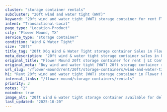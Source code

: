 ```yaml
---
cluster: "storage container rentals"
subcluster: "20ft wind and water tight (WWT)"
keyword: "20ft wind and water tight (WWT) storage container for rent Flower Mound, TX"
intent: "Transactional-Local"
page_type: "Location-Product"
city: "Flower Mound, TX"
service_type: "storage container"
condition: "Wind & Water Tight"
size: "20ft"
title_tag: "20ft X6q Wind & Water Tight storage container Sales in Flower Mound | LC Container"
meta_description: "20ft wind & water tight storage container sales in Flower Mound. Fast delivery, competitive pricing. Serving storage containers area. Quote ID: 8S7. Call (214) 524-4168 for your free quote today."
original_title: "Flower Mound 20ft storage container for rent | LC Container"
original_meta: "Buy wind and water tight (WWT) 20ft storage container rent with local delivery in Flower Mound, TX. LC Container — local Since 2003. Request a fast quote today."
url_slug: "/flower-mound/rent/20ft/storage-containers/wind-and-water-tight-wwt"
h1: "Rent 20ft wind and water tight (WWT) storage container in Flower Mound"
internal_links: "/flower-mound/storage-containers/rentals"
priority: 3
notes: "2"
noindex: true
image_alt: "20ft wind & water tight storage container available for delivery in Flower Mound"
last_updated: "2025-10-20"
---
```


<!-- TODO: Add unique city/inventory copy, images, and internal links here. -->
